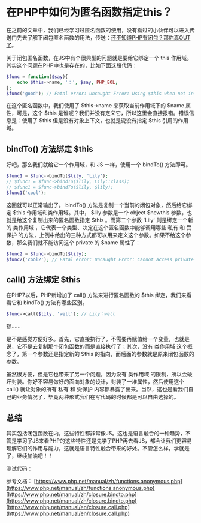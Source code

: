 # 在PHP中如何为匿名函数指定this？

在之前的文章中，我们已经学习过匿名函数的使用，没有看过的小伙伴可以进入传送门先去了解下闭包匿名函数的用法，传送：[还不知道PHP有闭包？那你真OUT了](https://mp.weixin.qq.com/s/R6vkVxidjsFf5YJ-kHN1Cw)。

关于闭包匿名函数，在JS中有个很典型的问题就是要给它绑定一个 this 作用域。其实这个问题在PHP中也是存在的，比如下面这段代码：

```php
$func = function($say){
    echo $this->name, '：', $say, PHP_EOL;
};
$func('good'); // Fatal error: Uncaught Error: Using $this when not in object context 
```

在这个匿名函数中，我们使用了 $this->name 来获取当前作用域下的 $name 属性，可是，这个 $this 是谁呢？我们并没有定义它，所以这里会直接报错。错误信息是：使用了 $this 但是没有对象上下文，也就是说没有指定 $this 引用的作用域。

## bindTo() 方法绑定 $this

好吧，那么我们就给它一个作用域，和 JS 一样，使用一个 bindTo() 方法即可。

```php
$func1 = $func->bindTo($lily, 'Lily');
// $func1 = $func->bindTo($lily, Lily::class);
// $func1 = $func->bindTo($lily, $lily);
$func1('cool');
```

这回就可以正常输出了。 bindTo() 方法是复制一个当前的闭包对象，然后给它绑定 $this 作用域和类作用域。其中， $lily 参数是一个 object $newthis 参数，也就是给这个复制出来的匿名函数指定 $this 。而第二个参数 'Lily' 则是绑定一个新的 类作用域 ，它代表一个类型、决定在这个匿名函数中能够调用哪些 私有 和 受保护 的方法，上例中给出的三种方式都可以用来定义这个参数。如果不给这个参数，那么我们就不能访问这个 private 的 $name 属性了：

```php
$func2 = $func->bindTo($lily);
$func2('cool2'); // Fatal error: Uncaught Error: Cannot access private property Lily::$name
```

## call() 方法绑定 $this

在PHP7以后，PHP新增加了 call() 方法来进行匿名函数的 $this 绑定，我们来看看它和 bindTo() 方法有哪些区别。

```php
$func->call($lily, 'well'); // Lily：well
```

额......

是不是感觉方便好多。首先，它直接执行了，不需要再赋值给一个变量，也就是说，它不是去复制那个闭包函数的而是直接执行了；其次，没有 类作用域 这个概念了，第一个参数还是指定新的 $this 的指向，而后面的参数就是原来闭包函数的参数。

虽然很方便，但是它也带来了另一个问题，因为没有 类作用域 的限制，所以会破坏封装。你好不容易做好的面向对象的设计，封装了一堆属性，然后使用这个 call() 就让对象的所有 私有 和 受保护 内容都暴露了出来。当然，这也是看我们自己的业务情况了，毕竟两种形式我们在写代码的时候都是可以自由选择的。

## 总结

其实包括闭包函数在内，这些特性都非常像JS。这也是语言融合的一种趋势，不管是学习了JS来看PHP的这些特性还是先学了PHP再去看JS，都会让我们更容易理解它们的作用与能力，这就是语言特性融合带来的好处。不管怎么样，学就是了，继续加油吧！！

测试代码：

参考文档：
[https://www.php.net/manual/zh/functions.anonymous.php](https://www.php.net/manual/zh/functions.anonymous.php)
[https://www.php.net/manual/zh/closure.bindto.php](https://www.php.net/manual/zh/closure.bindto.php)
[https://www.php.net/manual/en/closure.call.php](https://www.php.net/manual/en/closure.call.php)